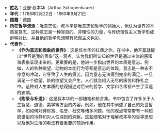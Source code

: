 - **姓名**：亚瑟·叔本华（Arthur Schopenhauer）
- **年代**：1788年2月22日 - 1860年9月21日
- **国籍**：德国
- **所在哲学流派**：唯意志论。叔本华是唯意志论哲学的创始人，他认为世界的本质是意志，这种意志是一种盲目的、非理性的力量，与传统理性主义哲学形成鲜明对比，并且他的哲学思想带有悲观主义色彩。
- **代表作**：
    - **《作为意志和表象的世界》**：这是叔本华的扛鼎之作。在书中，他开篇就提出“世界是我的表象”这一观点，认为我们所认知的世界是通过主体的感知和表象呈现出来的。更重要的是，他进一步指出世界的本质是意志。例如，人的各种欲望、动物的本能行为等都是意志的体现。意志是一种永不停息的冲动，它导致了人生的痛苦。因为意志无法得到完全的满足，一旦满足一个欲望，新的欲望又会产生，人们就会陷入无尽的痛苦和挣扎之中。这种对人生本质的悲观描述对后来的哲学、文学和艺术都产生了深远的影响。
    - **《附录与补遗》**：这是叔本华的一部随笔和格言集。书中包含了许多关于人生智慧、道德、美学等方面的内容。例如，他在其中阐述了自己的处世哲学，如如何对待财富、名誉、社交等诸多问题。他的观点常常带有一种超脱世俗的冷静和对人性深刻的洞察，这些随笔对于理解叔本华的哲学思想以及他对生活的看法有着重要的辅助作用。
